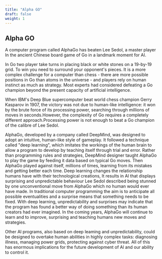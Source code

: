 ```yaml
---
title: "Alpha GO"
draft: false
weight: 1
---
```


## Alpha GO

A computer program called AlphaGo has beaten Lee Sedol, a master player In the ancient Chinese board game of Go in a landmark moment for AI. 

In Go two player take turns in placing black or white stones on a 19-by-19 grid. To win you need to surround your opponent's pieces. It is a more complex challenge for a computer than chess - there are more possible positions in Go than atoms in the universe - and players rely on human instinct as much as strategy. Most experts had considered defeating a Go champion beyond the present capacity of artificial intelligence. 

When IBM's Deep Blue supercomputer beat world chess champion Gerry Kasparov in 1907, the victory was not due to human-like intelligence: it won by the brute force of its processing power, searching through millions of moves in seconds.However, the complexity of Go requires a completely different approach.Processing power is not enough to beat a Go champion of the calibre of Lee Sedol.

AlphaGo, developed by a company called DeepMind, was designed to adopt an intuitive, human-like style of gameplay. It followed a technique called "deep learning", which imitates the workings of the human brain to allow a program to develop by teaching itself through trial and error. Rather than programming rules and strategies, DeepMind designer taught AlphaGo to play the game by feeding it data based on typical Go moves. Then AlphaGo played against itself, millions of times, learning from its mistakes and getting better each time. Deep learning changes the relationship humans have with their technological creations, It results in Al that displays surprising and unpredictable behaviour Lee Sedol described being stunned by one unconventional move from AlphaGo which no human would ever have made. In traditional computer programming the aim is to anticipate all possible eventualities and a surprise means that something needs to be fixed. With deep learning, unpredictability and surprises may indicate that the program has found a better way of doing something than its human creators had ever imagined. In the coming years, AlphaGo will continue to learn and to improve, surprising and teaching humans new moves and strategies.

Other Al programs, also based on deep leaming and unpredictability, could be designed to overtake human abilities in highly complex tasks: diagnosing illness, managing power grids, protecting against cyber threat. All of this has enormous implications for the future development of Al and our ability to control it. 
